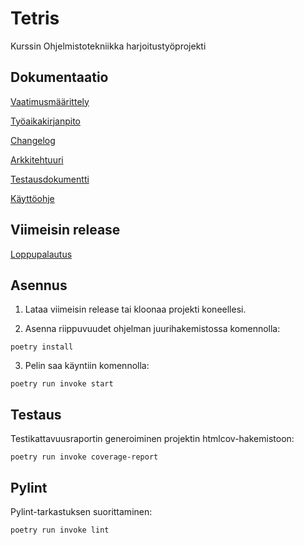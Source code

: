 # Tetris

Kurssin Ohjelmistotekniikka harjoitustyöprojekti

## Dokumentaatio

[Vaatimusmäärittely](https://github.com/maijams/Tetris/blob/main/dokumentaatio/vaatimusmaarittely.md)

[Työaikakirjanpito](https://github.com/maijams/Tetris/blob/main/dokumentaatio/tyoaikakirjanpito.md)

[Changelog](https://github.com/maijams/Tetris/blob/main/dokumentaatio/changelog.md)

[Arkkitehtuuri](https://github.com/maijams/Tetris/blob/main/dokumentaatio/arkkitehtuuri.md)

[Testausdokumentti](https://github.com/maijams/Tetris/blob/main/dokumentaatio/testaus.md)

[Käyttöohje](https://github.com/maijams/Tetris/blob/main/dokumentaatio/kayttoohje.md)

## Viimeisin release

[Loppupalautus](https://github.com/maijams/Tetris/releases/tag/loppupalautus)

## Asennus

1. Lataa viimeisin release tai kloonaa projekti koneellesi.

2. Asenna riippuvuudet ohjelman juurihakemistossa komennolla:
```
poetry install
```

3. Pelin saa käyntiin komennolla:
```
poetry run invoke start
```

## Testaus

Testikattavuusraportin generoiminen projektin htmlcov-hakemistoon:
```
poetry run invoke coverage-report
```
## Pylint
Pylint-tarkastuksen suorittaminen:
```
poetry run invoke lint
```
